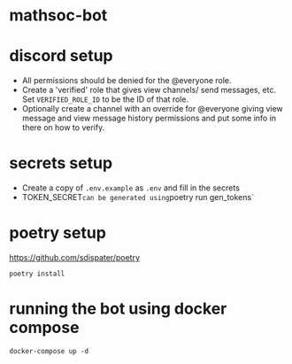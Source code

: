 # mathsoc-bot

# discord setup

- All permissions should be denied for the @everyone role.
- Create a 'verified' role that gives view channels/ send messages, etc. Set
  `VERIFIED_ROLE_ID` to be the ID of that role.
- Optionally create a channel with an override for @everyone giving view message
  and view message history permissions and put some info in there on how to
  verify.

# secrets setup

- Create a copy of `.env.example` as `.env` and fill in the secrets
- TOKEN_SECRET` can be generated using `poetry run gen_tokens`

# poetry setup

https://github.com/sdispater/poetry

`poetry install`

# running the bot using docker compose

`docker-compose up -d`

